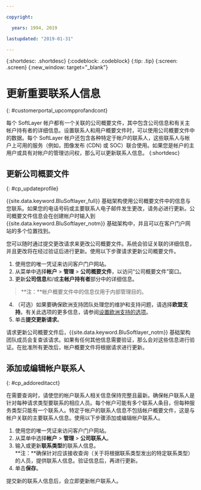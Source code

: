 ```yaml
---

copyright:

  years: 1994, 2019

lastupdated: "2019-01-31"

---
```


{:shortdesc: .shortdesc}
{:codeblock: .codeblock}
{:tip: .tip}
{:screen: .screen}
{:new_window: target="_blank"}


# 更新重要联系人信息
{: #customerportal_upcompprofandcont}

每个 SoftLayer 帐户都有一个关联的公司概要文件，其中包含公司信息和有关主帐户持有者的详细信息。设置联系人和用户概要文件时，可以使用公司概要文件中的数据。每个 SoftLayer 帐户还包含各种特定于帐户的联系人，这些联系人与帐户上可用的服务（例如，图像发布 (CDN) 或 SOC）联合使用。如果您是帐户的主用户或具有对帐户的管理访问权，那么可以更新联系人信息。
{:shortdesc}

## 更新公司概要文件
{: #cp_updateprofile}

{{site.data.keyword.BluSoftlayer_full}} 基础架构使用公司概要文件中的信息与您联系。如果您的电话号码或主要联系人电子邮件发生更改，请务必进行更新。公司概要文件信息会在创建帐户时输入到 {{site.data.keyword.BluSoftlayer_notm}} 基础架构中，并且可以在客户门户网站的多个位置找到。

您可以随时通过提交更改请求来更改公司概要文件。系统会验证关联的详细信息，并且更改将在经过验证后进行更新。使用以下步骤请求更新公司概要文件。

1. 使用您的唯一凭证来访问客户门户网站。
2. 从菜单中选择**帐户** > **管理** > **公司概要文件**，以访问“公司概要文件”窗口。
3. 更新**公司信息**和/或**主帐户持有者**部分中的详细信息。
> **注：**帐户概要文件中的信息仅用于内部管理目的。
4. （可选）如果要确保欧洲支持团队处理您的维护和支持问题，请选择**欧盟支持**。有关此选项的更多信息，请参阅[设置欧洲支持的选项](/docs/customer-portal?topic=customer-portal-cp_seteusupported#cp_seteusupported)。
5. 单击**提交更新请求**。

请求更新公司概要文件后，{{site.data.keyword.BluSoftlayer_notm}} 基础架构团队成员会复查该请求。如果有任何其他信息需要验证，那么会对这些信息进行验证。在批准所有更改后，帐户概要文件将根据请求进行更新。

## 添加或编辑帐户联系人
{: #cp_addoreditacct}

在需要查询时，请使您的帐户联系人相关信息保持完整且最新。确保帐户联系人是针对每种请求类型要联系的相应人员。每个帐户可能有多个联系人条目，但每种服务类型只能有一个联系人。特定于帐户的联系人信息不包括帐户概要文件，这是与帐户关联的主要联系人信息。使用以下步骤添加或编辑帐户联系人。

1. 使用您的唯一凭证来访问客户门户网站。
2. 从菜单中选择**帐户** > **管理** > **公司联系人**。
3. 输入或更新**联系类型**的联系人信息。<br/>**注：**确保针对应该接收查询（关于将根据联系类型发出的特定联系类型）的人员，提供联系人信息。验证信息后，再进行更新。
4. 单击**保存**。

提交新的联系人信息后，会立即更新帐户联系人。
